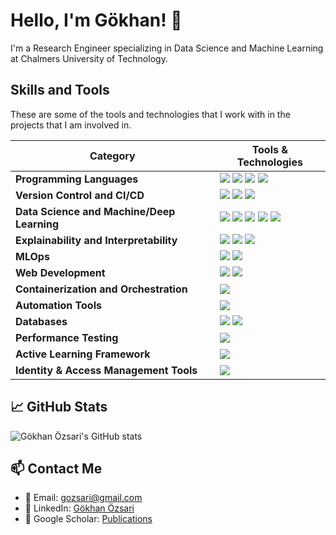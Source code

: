 # Hello, I'm Gökhan! 👋

I'm a Research Engineer specializing in Data Science and Machine Learning at Chalmers University of Technology. 

## Skills and Tools
These are some of the tools and technologies that I work with in the projects that I am involved in.


| Category                               | Tools & Technologies                                                                                                                                                           |
|----------------------------------------|-------------------------------------------------------------------------------------------------------------------------------------------------------------------|
| **Programming Languages**              | ![](https://img.shields.io/badge/-Python-black?style=flat-square&logo=python) ![](https://img.shields.io/badge/-Java-black?style=flat-square&logo=java) ![](https://img.shields.io/badge/-C++-black?style=flat-square&logo=c%2B%2B) ![](https://img.shields.io/badge/-C-black?style=flat-square&logo=c) |
| **Version Control and CI/CD**          | ![](https://img.shields.io/badge/-Git-black?style=flat-square&logo=git) ![](https://img.shields.io/badge/-GitHub-black?style=flat-square&logo=github) ![](https://img.shields.io/badge/-GitHub_Actions-black?style=flat-square&logo=github-actions) |
| **Data Science and Machine/Deep Learning**  | ![](https://img.shields.io/badge/-Jupyter-black?style=flat-square&logo=jupyter) ![](https://img.shields.io/badge/-Scikit_learn-black?style=flat-square&logo=scikit-learn) ![](https://img.shields.io/badge/-PyTorch-black?style=flat-square&logo=pytorch) ![](https://img.shields.io/badge/-PyTorch_Geometric-black?style=flat-square&logo=pytorch)  ![](https://img.shields.io/badge/-TensorFlow-black?style=flat-square&logo=tensorflow) | |
| **Explainability and Interpretability** | ![](https://img.shields.io/badge/-LIME-black?style=flat-square&logo=lime) ![](https://img.shields.io/badge/-SHAP-black?style=flat-square&logo=shap) ![](https://img.shields.io/badge/-Captum-black?style=flat-square&logo=pytorch) | 
| **MLOps**                              | ![](https://img.shields.io/badge/-WandB-black?style=flat-square&logo=wandb) ![](https://img.shields.io/badge/-MLflow-black?style=flat-square&logo=mlflow)                                               |
| **Web Development**                    | ![](https://img.shields.io/badge/-Flask-black?style=flat-square&logo=flask) ![](https://img.shields.io/badge/-Streamlit-black?style=flat-square&logo=streamlit)                                         |
| **Containerization and Orchestration** | ![](https://img.shields.io/badge/-Docker-black?style=flat-square&logo=docker)                                           |
| **Automation Tools**                   | ![](https://img.shields.io/badge/-Ansible-black?style=flat-square&logo=ansible)                                            |
| **Databases**                          | ![](https://img.shields.io/badge/-SQL-black?style=flat-square&logo=sql) ![](https://img.shields.io/badge/-PostgreSQL-black?style=flat-square&logo=postgresql)                                            |
| **Performance Testing**                | ![](https://img.shields.io/badge/-Locust-black?style=flat-square&logo=locust)                                                                                     |
| **Active Learning Framework**          | ![](https://img.shields.io/badge/-modAL-black?style=flat-square&logo=modal)
| **Identity & Access Management Tools** |  ![](https://img.shields.io/badge/-Keycloak-black?style=flat-square&logo=keycloak)                                                                                 |



## 📈 GitHub Stats

![Gökhan Özsari's GitHub stats](https://github-readme-stats.vercel.app/api?username=gozsari&show_icons=true&theme=tokyonight)

## 📫 Contact Me
- 💌 Email: [gozsari@gmail.com](mailto:gozsari@gmail.com)
- 🔗 LinkedIn: [Gökhan Özsari](https://www.linkedin.com/in/gozsari)
- 📝 Google Scholar: [Publications](https://scholar.google.com/citations?user=4WdOLK8AAAAJ&hl=en&oi=ao)




